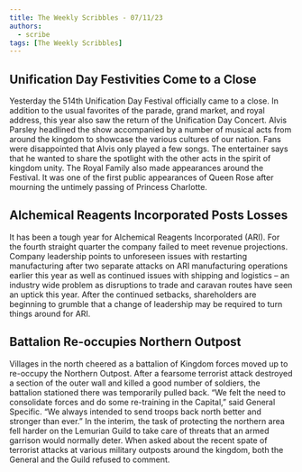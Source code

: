 ```yaml
---
title: The Weekly Scribbles - 07/11/23
authors:
  - scribe
tags: [The Weekly Scribbles]
---
```


## Unification Day Festivities Come to a Close
Yesterday the 514th Unification Day Festival officially came to a close. In addition to the usual favorites of the parade, grand market, and royal address, this year also saw the return of the Unification Day Concert. Alvis Parsley headlined the show accompanied by a number of musical acts from around the kingdom to showcase the various cultures of our nation. Fans were disappointed that Alvis only played a few songs. The entertainer says that he wanted to share the spotlight with the other acts in the spirit of kingdom unity. The Royal Family also made appearances around the Festival. It was one of the first public appearances of Queen Rose after mourning the untimely passing of Princess Charlotte.
## Alchemical Reagents Incorporated Posts Losses
It has been a tough year for Alchemical Reagents Incorporated (ARI). For the fourth straight quarter the company failed to meet revenue projections. Company leadership points to unforeseen issues with restarting manufacturing after two separate attacks on ARI manufacturing operations earlier this year as well as continued issues with shipping and logistics – an industry wide problem as disruptions to trade and caravan routes have seen an uptick this year. After the continued setbacks, shareholders are beginning to grumble that a change of leadership may be required to turn things around for ARI.
## Battalion Re-occupies Northern Outpost
Villages in the north cheered as a battalion of Kingdom forces moved up to re-occupy the Northern Outpost. After a fearsome terrorist attack destroyed a section of the outer wall and killed a good number of soldiers, the battalion stationed there was temporarily pulled back. “We felt the need to consolidate forces and do some re-training in the Capital,” said General Specific. “We always intended to send troops back north better and stronger than ever.” In the interim, the task of protecting the northern area fell harder on the Lemurian Guild to take care of threats that an armed garrison would normally deter. When asked about the recent spate of terrorist attacks at various military outposts around the kingdom, both the General and the Guild refused to comment.


